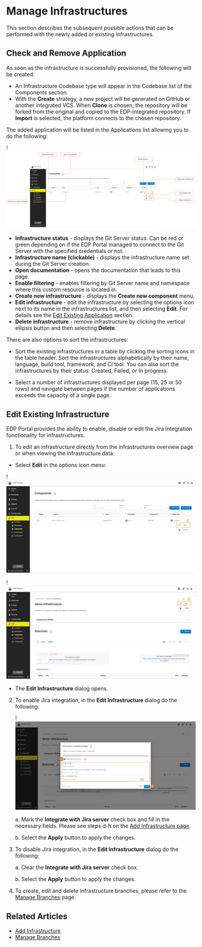 # Manage Infrastructures

This section describes the subsequent possible actions that can be performed with the newly added or existing infrastructures.

## Check and Remove Application

As soon as the infrastructure is successfully provisioned, the following will be created:

- An Infrastructure Codebase type will appear in the Codebase list of the Components section.
- With the **Create** strategy, a new project will be generated on GitHub or another integrated VCS. When **Clone** is chosen, the repository will be forked from the original and copied to the EDP-integrated repository. If **Import** is selected, the platform connects to the chosen repository.

The added application will be listed in the Applications list allowing you to do the following:

!![Applications menu](../assets/user-guide/edp-portal-inspect-infrastructure-menu.png "Applications menu")

* **Infrastructure status** - displays the Git Server status. Can be red or green depending on if the EDP Portal managed to connect to the Git Server with the specified credentials or not.
* **Infrastructure name (clickable)** - displays the infrastructure name set during the Git Server creation.
* **Open documentation** - opens the documentation that leads to this page.
* **Enable filtering** - enables filtering by Git Server name and namespace where this custom resource is located in.
* **Create new infrastructure** - displays the **Create new component** menu.
* **Edit infrastructure** - edit the infrastructure by selecting the options icon next to its name in the infrastructures list, and then selecting **Edit**. For details see the [Edit Existing Application](#edit-existing-application) section.
* **Delete infrastructure** - remove infrastructure by clicking the vertical ellipsis button and then selecting **Delete**.

There are also options to sort the infrastructures:

* Sort the existing infrastructures in a table by clicking the sorting icons in the table header. Sort the infrastructures alphabetically by their name, language, build tool, framework, and CI tool. You can also sort the infrastructures by their status: Created, Failed, or In progress.

* Select a number of infrastructures displayed per page (15, 25 or 50 rows)  and navigate between pages if the number of applications exceeds the capacity of a single page.

## Edit Existing Infrastructure

EDP Portal provides the ability to enable, disable or edit the Jira Integration functionality for infrastructures.

1. To edit an infrastructure directly from the infrastructures overview page or when viewing the infrastructure data:

  - Select **Edit** in the options icon menu:

  !![Edit infrastructure on the Infrastructures overview page](../assets/user-guide/edp-portal-edit-infrastructure-1.png "Edit infrastructure on the Infrastructures overview page")

  !![Edit infrastructure when viewing the infrastructure data](../assets/user-guide/edp-portal-edit-infrastructure-2.png "Edit infrastructure when viewing the infrastructure data")

  - The **Edit Infrastructure** dialog opens.

2. To enable Jira integration, in the **Edit Infrastructure** dialog do the following:

   !![Edit application](../assets/user-guide/edp-portal-edit-codebase-infrastructure.png "Edit infrastructure")

   a. Mark the **Integrate with Jira server** check box and fill in the necessary fields. Please see steps d-h on the [Add Infrastructure page](add-infrastructure.md#the-advanced-settings-menu).

   b. Select the **Apply** button to apply the changes.

3. To disable Jira integration, in the **Edit Infrastructure** dialog do the following:

   a. Clear the **Integrate with Jira server** check box.

   b. Select the **Apply** button to apply the changes.

4. To create, edit and delete infrastructure branches, please refer to the [Manage Branches](../user-guide/manage-branches.md) page.

## Related Articles

* [Add Infrastructure](add-infrastructure.md)
* [Manage Branches](../user-guide/manage-branches.md)
